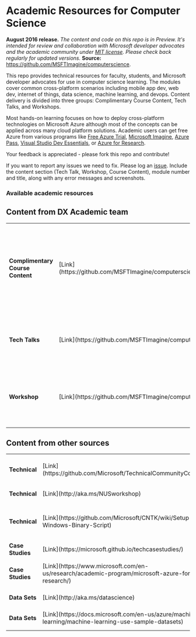 <html lang="en">
   <head>
      <meta charset="utf-8">
      <meta http-equiv="X-UA-Compatible" content="IE=edge">
      <meta name="viewport" content="width=device-width, initial-scale=1">
      <title>Academic Resources for Computer Science</title>
	  <link rel="stylesheet" href="style.css">
   </head>
   <body id="home">
      <div class="container">
         <div class="jumbotron">
            <h1>Academic Resources for Computer Science</h1>
            <p><b>August 2016 release.</b> <i>The content and code on this repo is in Preview. It's intended for review and collaboration with Microsoft developer advocates and the academic community under <a href="https://github.com/MSFTImagine/computerscience/blob/master/LICENSE.md">MIT license</a>. Please check back regularly for updated versions.</i> <b>Source:</b> <a href="https://github.com/MSFTImagine/computerscience">https://github.com/MSFTImagine/computerscience</a>.</p>
            <p>
               This repo provides technical resources for faculty, students, and Microsoft developer advocates for use in computer science learning. The modules cover common cross-platform scenarios including mobile app dev, web dev, internet of things, data science, machine learning, and devops. Content delivery is divided into three groups: Complimentary Course Content, Tech Talks, and Workshops.</p>
               <p>Most hands-on learning focuses on how to deploy cross-platform technologies on Microsoft Azure although most of the concepts can be applied across many cloud platform solutions. Academic users can get free Azure from various programs like 
            <a href="https://azure.microsoft.com/en-us/free/">Free Azure Trial</a>, 
            <a href="https://www.dreamspark.com/student/default.aspx">Microsoft Imagine</a>, 
            <a href="http://www.microsoftazurepass.com/">Azure Pass</a>,
            <a href="https://www.visualstudio.com/en-us/products/visual-studio-dev-essentials-vs.aspx">Visual Studio Dev Essentials</a>, or
            <a href="http://research.microsoft.com/en-us/projects/azure/default.aspx">Azure for Research</a>.
            </p>
               <p>Your feedback is appreciated - please fork this repo and contribute!</p> 
               <p>If you want to report any issues we need to fix. Please log an <a href="https://github.com/MSFTImagine/computerscience/issues">issue</a>. Include 
               the content section (Tech Talk, Workshop, Course Content), module number and title, along with any error messages and screenshots.</p> 
             </div>  
         </div>
         <div class="panel panel-default">
            <div class="panel-heading">
               <h3 class="panel-title">Available academic resources</h3>
            </div>
            <div class="panel-body">
            <h2>Content from DX Academic team</h2>
          <table class="table table-bordered table-striped table-hover">
					<tr>
					   <td><b>Complimentary Course Content</b></td>
					   <td>[Link](https://github.com/MSFTImagine/computerscience/tree/master/Complimentary%20Course%20Content)</td>
					   <td>Learning modules to complement existing course instruction. Includes presentations, speaker notes, and hands-on labs.</td>
					</tr>
					<tr>
					   <td><b>Tech Talks</b></td>
					   <td>[Link](https://github.com/MSFTImagine/computerscience/tree/master/Tech%20Talks)</td>
					   <td>Presentations on emerging or innovative tech topics with speakers notes and demos. </td>
					</tr>
					<tr>
					   <td><b>Workshop</b></td>
					   <td>[Link](https://github.com/MSFTImagine/computerscience/tree/master/Workshop)</td>
					   <td>1-day hands-on lab using cross-platform technologies with Microsoft Azure.</td>
					</tr>
				 </table>
         <h2>Content from other sources</h2>
         <table class="table table-bordered table-striped table-hover">
					<tr>
					   <td><b>Technical</b></td>
					   <td>[Link](https://github.com/Microsoft/TechnicalCommunityContent)</td>
					   <td>Hands on content from DX Community team, overlaps with workshop content here, but has some different modules.</td>
					</tr>
          <tr>
					   <td><b>Technical</b></td>
					   <td>[Link](http://aka.ms/NUSworkshop)</td>
					   <td>Bots and LUIS workshop from TE in Singapore.</td>
					</tr>
          <tr>
					   <td><b>Technical</b></td>
					   <td>[Link](https://github.com/Microsoft/CNTK/wiki/Setup-Windows-Binary-Script)</td>
					   <td>Resources to set up Cognitive Toolkit using notebooks from product team. After installing tutorials will be in c:\repos\bindings\python\tutorials.</td>
					</tr>
					<tr>
					   <td><b>Case Studies</b></td>
					   <td>[Link](https://microsoft.github.io/techcasestudies/)</td>
					   <td>Companies using Azure stories collected by the Ascend team.</td>
					</tr>
          <tr>
					   <td><b>Case Studies</b></td>
					   <td>[Link](https://www.microsoft.com/en-us/research/academic-program/microsoft-azure-for-research/)</td>
					   <td>Faculty using Azure for Research stories collected by Microsoft Research. Submit your own Azure research stories here too!</td>
					</tr>
          <tr>
					   <td><b>Data Sets</b></td>
					   <td>[Link](http://aka.ms/datascience)</td>
					   <td>Data sets shared by Microsoft Research for academic use.</td>
					</tr>
          <tr>
					   <td><b>Data Sets</b></td>
					   <td>[Link](https://docs.microsoft.com/en-us/azure/machine-learning/machine-learning-use-sample-datasets)</td>
					   <td>Data sets shared by Azure Machine Learning team to help explore machine learning.</td>
					</tr>
				 </table>
			</div>
      </div>
   </body>
</html>
